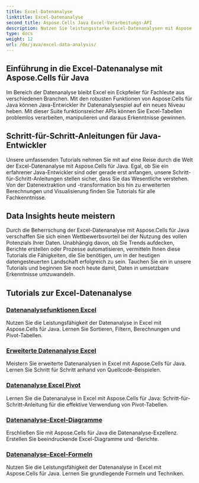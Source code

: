 ```yaml
---
title: Excel-Datenanalyse
linktitle: Excel-Datenanalyse
second_title: Aspose.Cells Java Excel-Verarbeitungs-API
description: Nutzen Sie leistungsstarke Excel-Datenanalysen mit Aspose.Cells für Java. Entdecken Sie Schritt-für-Schritt-Anleitungen für Java-Entwickler. Einblicke in Stammdaten heute.
type: docs
weight: 12
url: /de/java/excel-data-analysis/
---
```


## Einführung in die Excel-Datenanalyse mit Aspose.Cells für Java

Im Bereich der Datenanalyse bleibt Excel ein Eckpfeiler für Fachleute aus verschiedenen Branchen. Mit den robusten Funktionen von Aspose.Cells für Java können Java-Entwickler ihr Datenanalysespiel auf ein neues Niveau heben. Mit dieser Suite funktionsreicher APIs können Sie Excel-Tabellen problemlos verarbeiten, manipulieren und daraus Erkenntnisse gewinnen.

## Schritt-für-Schritt-Anleitungen für Java-Entwickler

Unsere umfassenden Tutorials nehmen Sie mit auf eine Reise durch die Welt der Excel-Datenanalyse mit Aspose.Cells für Java. Egal, ob Sie ein erfahrener Java-Entwickler sind oder gerade erst anfangen, unsere Schritt-für-Schritt-Anleitungen stellen sicher, dass Sie das Wesentliche verstehen. Von der Datenextraktion und -transformation bis hin zu erweiterten Berechnungen und Visualisierung finden Sie Tutorials für alle Fachkenntnisse.

## Data Insights heute meistern

Durch die Beherrschung der Excel-Datenanalyse mit Aspose.Cells für Java verschaffen Sie sich einen Wettbewerbsvorteil bei der Nutzung des vollen Potenzials Ihrer Daten. Unabhängig davon, ob Sie Trends aufdecken, Berichte erstellen oder Prozesse automatisieren, vermitteln Ihnen diese Tutorials die Fähigkeiten, die Sie benötigen, um in der heutigen datengesteuerten Landschaft erfolgreich zu sein. Tauchen Sie ein in unsere Tutorials und beginnen Sie noch heute damit, Daten in umsetzbare Erkenntnisse umzuwandeln.

## Tutorials zur Excel-Datenanalyse
### [Datenanalysefunktionen Excel](./data-analysis-functions-excel/)
Nutzen Sie die Leistungsfähigkeit der Datenanalyse in Excel mit Aspose.Cells für Java. Lernen Sie Sortieren, Filtern, Berechnungen und Pivot-Tabellen.
### [Erweiterte Datenanalyse Excel](./advanced-data-analysis-excel/)
Meistern Sie erweiterte Datenanalysen in Excel mit Aspose.Cells für Java. Lernen Sie Schritt für Schritt anhand von Quellcode-Beispielen.
### [Datenanalyse Excel Pivot](./data-analysis-excel-pivot/)
Lernen Sie die Datenanalyse in Excel mit Aspose.Cells für Java: Schritt-für-Schritt-Anleitung für die effektive Verwendung von Pivot-Tabellen.
### [Datenanalyse-Excel-Diagramme](./data-analysis-excel-charts/)
Erschließen Sie mit Aspose.Cells für Java die Datenanalyse-Exzellenz. Erstellen Sie beeindruckende Excel-Diagramme und -Berichte.
### [Datenanalyse-Excel-Formeln](./data-analysis-excel-formulas/)
Nutzen Sie die Leistungsfähigkeit der Datenanalyse in Excel mit Aspose.Cells für Java. Lernen Sie grundlegende Formeln und Techniken.